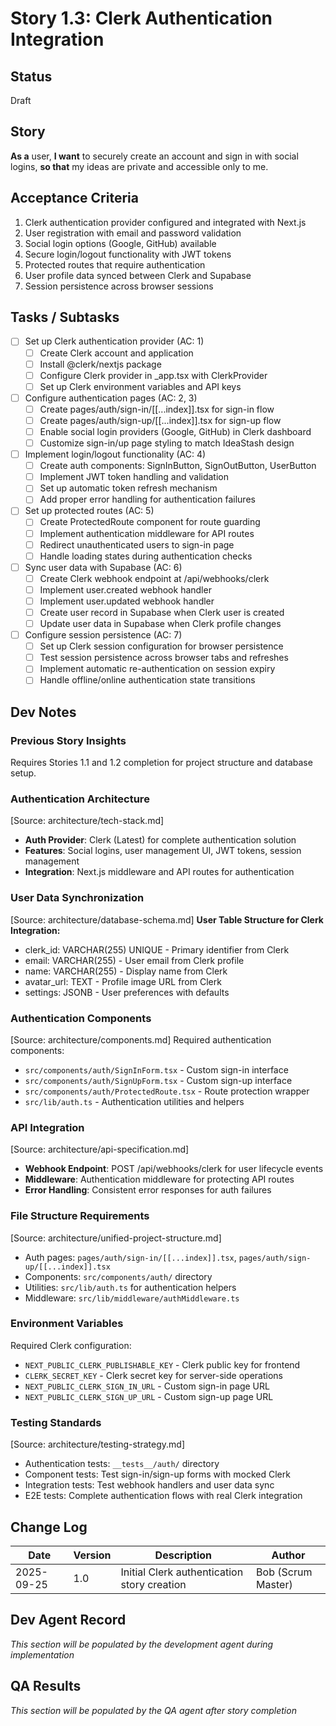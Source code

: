 # Story 1.3: Clerk Authentication Integration

## Status
Draft

## Story
**As a** user,
**I want** to securely create an account and sign in with social logins,
**so that** my ideas are private and accessible only to me.

## Acceptance Criteria
1. Clerk authentication provider configured and integrated with Next.js
2. User registration with email and password validation
3. Social login options (Google, GitHub) available
4. Secure login/logout functionality with JWT tokens
5. Protected routes that require authentication
6. User profile data synced between Clerk and Supabase
7. Session persistence across browser sessions

## Tasks / Subtasks
- [ ] Set up Clerk authentication provider (AC: 1)
  - [ ] Create Clerk account and application
  - [ ] Install @clerk/nextjs package
  - [ ] Configure Clerk provider in _app.tsx with ClerkProvider
  - [ ] Set up Clerk environment variables and API keys
- [ ] Configure authentication pages (AC: 2, 3)
  - [ ] Create pages/auth/sign-in/[[...index]].tsx for sign-in flow
  - [ ] Create pages/auth/sign-up/[[...index]].tsx for sign-up flow
  - [ ] Enable social login providers (Google, GitHub) in Clerk dashboard
  - [ ] Customize sign-in/up page styling to match IdeaStash design
- [ ] Implement login/logout functionality (AC: 4)
  - [ ] Create auth components: SignInButton, SignOutButton, UserButton
  - [ ] Implement JWT token handling and validation
  - [ ] Set up automatic token refresh mechanism
  - [ ] Add proper error handling for authentication failures
- [ ] Set up protected routes (AC: 5)
  - [ ] Create ProtectedRoute component for route guarding
  - [ ] Implement authentication middleware for API routes
  - [ ] Redirect unauthenticated users to sign-in page
  - [ ] Handle loading states during authentication checks
- [ ] Sync user data with Supabase (AC: 6)
  - [ ] Create Clerk webhook endpoint at /api/webhooks/clerk
  - [ ] Implement user.created webhook handler
  - [ ] Implement user.updated webhook handler
  - [ ] Create user record in Supabase when Clerk user is created
  - [ ] Update user data in Supabase when Clerk profile changes
- [ ] Configure session persistence (AC: 7)
  - [ ] Set up Clerk session configuration for browser persistence
  - [ ] Test session persistence across browser tabs and refreshes
  - [ ] Implement automatic re-authentication on session expiry
  - [ ] Handle offline/online authentication state transitions

## Dev Notes

### Previous Story Insights
Requires Stories 1.1 and 1.2 completion for project structure and database setup.

### Authentication Architecture
[Source: architecture/tech-stack.md]
- **Auth Provider**: Clerk (Latest) for complete authentication solution
- **Features**: Social logins, user management UI, JWT tokens, session management
- **Integration**: Next.js middleware and API routes for authentication

### User Data Synchronization
[Source: architecture/database-schema.md]
**User Table Structure for Clerk Integration:**
- clerk_id: VARCHAR(255) UNIQUE - Primary identifier from Clerk
- email: VARCHAR(255) - User email from Clerk profile
- name: VARCHAR(255) - Display name from Clerk
- avatar_url: TEXT - Profile image URL from Clerk
- settings: JSONB - User preferences with defaults

### Authentication Components
[Source: architecture/components.md]
Required authentication components:
- `src/components/auth/SignInForm.tsx` - Custom sign-in interface
- `src/components/auth/SignUpForm.tsx` - Custom sign-up interface
- `src/components/auth/ProtectedRoute.tsx` - Route protection wrapper
- `src/lib/auth.ts` - Authentication utilities and helpers

### API Integration
[Source: architecture/api-specification.md]
- **Webhook Endpoint**: POST /api/webhooks/clerk for user lifecycle events
- **Middleware**: Authentication middleware for protecting API routes
- **Error Handling**: Consistent error responses for auth failures

### File Structure Requirements
[Source: architecture/unified-project-structure.md]
- Auth pages: `pages/auth/sign-in/[[...index]].tsx`, `pages/auth/sign-up/[[...index]].tsx`
- Components: `src/components/auth/` directory
- Utilities: `src/lib/auth.ts` for authentication helpers
- Middleware: `src/lib/middleware/authMiddleware.ts`

### Environment Variables
Required Clerk configuration:
- `NEXT_PUBLIC_CLERK_PUBLISHABLE_KEY` - Clerk public key for frontend
- `CLERK_SECRET_KEY` - Clerk secret key for server-side operations
- `NEXT_PUBLIC_CLERK_SIGN_IN_URL` - Custom sign-in page URL
- `NEXT_PUBLIC_CLERK_SIGN_UP_URL` - Custom sign-up page URL

### Testing Standards
[Source: architecture/testing-strategy.md]
- Authentication tests: `__tests__/auth/` directory
- Component tests: Test sign-in/sign-up forms with mocked Clerk
- Integration tests: Test webhook handlers and user data sync
- E2E tests: Complete authentication flows with real Clerk integration

## Change Log
| Date | Version | Description | Author |
|------|---------|-------------|---------|
| 2025-09-25 | 1.0 | Initial Clerk authentication story creation | Bob (Scrum Master) |

## Dev Agent Record
*This section will be populated by the development agent during implementation*

## QA Results
*This section will be populated by the QA agent after story completion*